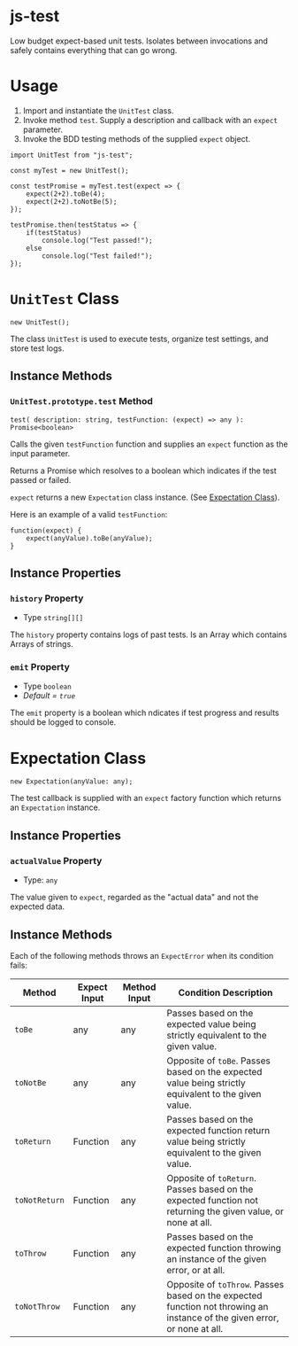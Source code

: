 # js-test

Low budget expect-based unit tests. Isolates between invocations and safely contains everything that can go wrong.

# Usage

1. Import and instantiate the `UnitTest` class.
2. Invoke method `test`. Supply a description and callback with an `expect` parameter.
4. Invoke the BDD testing methods of the supplied `expect` object.

```JS
import UnitTest from "js-test";

const myTest = new UnitTest();

const testPromise = myTest.test(expect => {
	expect(2+2).toBe(4);
	expect(2+2).toNotBe(5);
});

testPromise.then(testStatus => {
	if(testStatus)
		console.log("Test passed!");
	else
		console.log("Test failed!");
});
```

# `UnitTest` Class

```JS
new UnitTest();
```

The class `UnitTest` is used to execute tests, organize test settings, and store test logs.

## Instance Methods

### `UnitTest.prototype.test` Method

```JS
test( description: string, testFunction: (expect) => any ): Promise<boolean>
```

Calls the given `testFunction` function and supplies an `expect` function as the input parameter.

Returns a Promise which resolves to a boolean which indicates if the test passed or failed.

`expect` returns a new `Expectation` class instance. (See [Expectation Class](#expectation-class)).

Here is an example of a valid `testFunction`:

```JS
function(expect) {
	expect(anyValue).toBe(anyValue);
}
```

## Instance Properties

### `history` Property
- Type `string[][]`

The `history` property contains logs of past tests. Is an Array which contains Arrays of strings.

### `emit` Property
- Type `boolean`
- *Default = `true`*

The `emit` property is a boolean which ndicates if test progress and results should be logged to console.

# Expectation Class

```JS
new Expectation(anyValue: any);
```

The test callback is supplied with an `expect` factory function which returns an `Expectation` instance.

## Instance Properties

### `actualValue` Property

- Type: `any`
 
The value given to `expect`, regarded as the "actual data" and not the expected data.

## Instance Methods

Each of the following methods throws an `ExpectError` when its condition fails:

Method|Expect Input|Method Input|Condition Description
---|---|---|---
`toBe`|any|any|Passes based on the expected value being strictly equivalent to the given value.
`toNotBe`|any|any|Opposite of `toBe`. Passes based on the expected value being strictly equivalent to the given value.
`toReturn`|Function|any|Passes based on the expected function return value being strictly equivalent to the given value.
`toNotReturn`|Function|any|Opposite of `toReturn`. Passes based on the expected function not returning the given value, or none at all.
`toThrow`|Function|any|Passes based on the expected function throwing an instance of the given error, or at all.
`toNotThrow`|Function|any|Opposite of `toThrow`. Passes based on the expected function not throwing an instance of the given error, or none at all.
